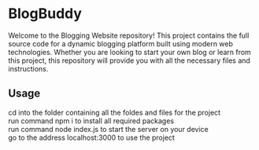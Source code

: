 # BlogBuddy
Welcome to the Blogging Website repository! This project contains the full source code for a dynamic blogging platform built using modern web technologies. Whether you are looking to start your own blog or learn from this project, this repository will provide you with all the necessary files and instructions.
## Usage
cd into the folder containing all the foldes and files for the project<br>
run command npm i to install all required packages<br>
run command node index.js to start the server on your device<br> 
go to the address localhost:3000 to use the project<br>
